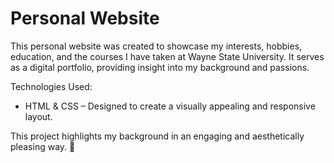 # Personal Website
This personal website was created to showcase my interests, hobbies, education, and the courses I have taken at Wayne State University. 
It serves as a digital portfolio, providing insight into my background and passions.

Technologies Used:
* HTML & CSS – Designed to create a visually appealing and responsive layout.

This project highlights my background in an engaging and aesthetically pleasing way. 🌟
